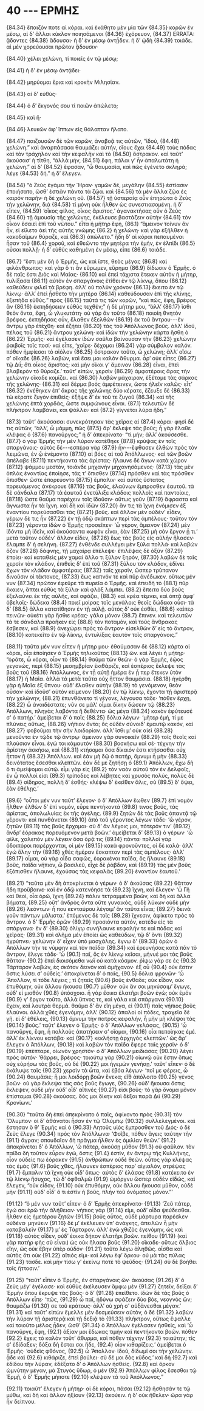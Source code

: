 
# 40 --- ΕΡΜΗΣ

{84.34} ἔπαιζόν ποτε αἱ κόραι. καὶ ἐκάθητο μὲν μία τῶν {84.35} κορῶν ἐν μέσῳ, αἱ δ’ ἄλλαι κύκλον ποιησάμενοι {84.36} ἐχόρευον,  {84.37}  ERRATA: ᾄδοντες  {84.38} ἄδουσαι· ἡ δ’ ἐν μέσῳ ἀντᾖδεν. ἡ δ’ ᾠδὴ {84.39} τοιάδε. αἱ μὲν χορεύουσαι πρῶτον ᾄδουσιν·

{84.40} χέλει χελώνη, τί ποιεῖς ἐν τῷ μέσῳ;

{84.41} ἡ δ’ ἐν μέσῳ ἀντᾴδει·

{84.42} μηρύομαι ἔρια καὶ κροκὴν Μιλησίαν.

{84.43} αἱ δ’ εὐθύς·

{84.44} ὁ δ’ ἔκγονός σου τί ποιῶν ἀπώλετο;

{84.45} καὶ ἥ·

{84.46} λευκῶν ἀφ’ ἵππων εἰς θάλατταν ἥλατο.

{84.47} παιζουσῶν δὲ τῶν κορῶν, ἀναβοᾷ τις αὐτῶν, “ἰδού, {84.48} χελώνη.” καὶ ἀναρπάσασα θαυμάζει αὐτήν, οἵους ἔχει {84.49} τοὺς πόδας καὶ τὸν τράχηλον καὶ τὴν κεφαλὴν καὶ τὸ {84.50} ὄστρακον. καὶ ταῦτ’ ἀκούσασ’ ἡ τίτθη, “ἀλλὰ μήν, {84.51} ἔφη, πάλαι γ’ ἦν ἁπαλωτάτη ἡ χελώνη.” αἱ δ’ {84.52} ἔφασαν, “ὦ θαυμασία, καὶ πῶς ἐγένετο σκληρά; λέγε {84.53} δή.” ἡ δ’ ἔλεγεν.

{84.54} “ὁ Ζεὺς ἐγάμει τὴν Ἥραν· γαμῶν δέ, μεγάλην {84.55} ἑστίασιν ἐποιήσατο, ὥσθ’ ἑστιᾶν πάντα τὰ ζῷα. καὶ {84.56} τὰ μὲν ἄλλα ζῷα ἐς καιρὸν παρῆν· ἡ δὲ χελώνη οὔ. {84.57} τῇ ὑστεραίᾳ οὖν ἐπηρώτα ὁ Ζεὺς τὴν χελώνην, διὰ {84.58} τί μόνη οὐκ ἦλθεν ὡς συνεστιασομένη. ἡ δ’ εἶπεν, {84.59} ‘οἶκος φίλος, οἶκος ἄριστος.’ ἀγανακτήσας οὖν ὁ Ζεὺς {84.60} τῇ ἀμουσίᾳ τῆς χελώνης, ἐκέλευσε βαστάζειν αὐτὴν {84.61} τὸν οἶκον ἐσαιεὶ ἐπὶ τοῦ νώτου.” εἶτα ἡ μήτηρ ἔφη,  {86.1} “ἄμεινον τοίνυν ἂν ἦν, εἰ εἴλετο ἀεὶ τῆς αὐτῆς γνώμης {86.2} ἡ χελώνη· καὶ γὰρ ἐξῆλθεν ἡ κακοδαίμων θύραζε, καὶ {86.3} ἀπώλετο.” ἤδη δ’ αἱ κόραι πεπαυμέναι ἦσαν τοῦ {86.4} χοροῦ, καὶ ἐθεῶντο τὴν μητέρα τὴν ἐμήν, ἐν ἐλπίδι {86.5} οὖσαι πολλῇ· ἡ δ’ εὐθὺς καθημένη ἐν μέσῳ, εἶπε {86.6} τοιάδε.

{86.7} “ἔστι μὲν δὴ ὁ Ἑρμῆς, ὡς καὶ ἴστε, θεὸς μέγας {86.8} καὶ φιλάνθρωπος· καὶ γὰρ ὅ τι ἂν εὕρωμεν, εὕρημα {86.9} δίδωσιν ὁ Ἑρμῆς. ὁ δὲ παῖς ἐστι Διὸς καὶ Μαίας· {86.10} καὶ ἐπεὶ τάχιστα ἔτεκεν αὐτὸν ἡ μήτηρ, τυλίξασα {86.11} αὐτὸν ἐν σπαργάνοις ἐτίθει ἐν τῷ λίκνῳ, ὅπου {86.12} καθεύδειν φιλεῖ τὰ βρέφη. ἀλλ’ οὐ πολὺν χρόνον {86.13} ἔκειτο ἐν τῷ λίκνῳ· ἀλλ’ ἐπεὶ ᾖσθετο τὴν μητέρα {86.14} καθεύδουσαν ἐπὶ τῆς κλίνης, ἐξεπήδα εὐθύς.” πρὸς {86.15} ταῦτά τις τῶν κορῶν, “καὶ πῶς, ἔφη, βρέφος ἂν {86.16} ἐκπηδήσειεν εὐθὺς τεχθέν;” ἡ δὲ μήτηρ μου, “ἀλλ’ {86.17} ἴσθι θεὸν ὄντα, ἔφη, ὦ γλυκυτάτη· οὐ γὰρ ἂν τοῦτο {86.18} ποιοίη θνητὸν βρέφος. ἐκπηδήσας οὖν, ἔλαθεν ἐξελθὼν {86.19} ἐκ τοῦ ἄντρου---ἐν ἄντρῳ γὰρ ἐτέχθη· καὶ ἐζήτει {86.20} τὰς τοῦ Ἀπόλλωνος βοῦς. ἀλλ’ ἰδού, πέλας τοῦ {86.21} ἄντρου χελώνη· καὶ ἰδὼν τὴν χελώνην κάρτα ἥσθη ὁ {86.22} Ἑρμῆς· καὶ ἐγέλασεν ἰδὼν σαῦλα βαίνουσαν τὴν {86.23} χελώνην ῥαιβοῖς τοῖς ποσί· καὶ εἶπε, ‘χαῖρε· δέχομαι {86.24} γὰρ σύμβολον καλόν. πόθεν ἠμφίεσαι τὸ αἰόλον {86.25} ὄστρακον τοῦτο, ὦ χελώνη; ἀλλ’ οἴσω σ’ οἴκαδε {86.26} λαβών, καὶ ἔσει μοι καλὸν ἄθυρμα. ἆρ’ οὐκ εἶπες {86.27} τῷ Διΐ; ὅτι οἶκος ἄριστος; καὶ μὴν οἴκοι γ’ ἄμεινον {86.28} εἶναι, ἐπεὶ βλαβερὸν τὸ θύραζε.’ ταῦτ’ εἰπών, χερσὶν {86.29} ἀμφοτέραις ἄρας τὴν χελώνην οἴκαδε κομίζει. καὶ {86.30} λαβὼν μάχαιραν, ἐξέταμε τὰς σάρκας τῆς χελώνης· {86.31} καὶ δέρμα βοὸς ἀμφέτεινεν, ὥστε ἠλεῖν καλῶς· εἶτ’ {86.32} ἐνέθηκεν ἐπ’ ἄκρας τῆς χελώνης δύο κέρατε, ἔζευξε δὲ {86.33} τὼ κέρατε ζυγὸν ἐπιθείς· ἐξῆψε δ’ ἐκ τοῦ τε ζυγοῦ {86.34} καὶ τῆς χελώνης ἑπτὰ χορδάς, ὥστε συμφώνους εἶναι.  {87.1} τελευτῶν δὲ πλῆκτρον λαμβάνει, και ψάλλει· καὶ {87.2} γίγνεται λύρα ἤδη.”

{87.3} ταῦτ’ ἀκούσασαι συνεκρότησαν τὰς χεῖρας αἱ {87.4} κόραι· φησὶ δέ τις αὐτῶν, “ἀλλ’, ὦ μάμμη, πῶς {87.5} ἄρ’ ἔκλεψε τάς βοῦς; ἦ γὰρ ἔλαθε κλέψας ὁ {87.6} πανοῦργος;” ἡ δ’ ἀπεκρίνατο· “τί μήν; ἀλλ’ ἀκούσεσθε. {87.7} ὁ γὰρ Ἑρμῆς τὴν μὲν λύραν κατέθηκε {87.8} κρύψας ἐν τοῖς σπαργάνοις· αὐτὸς δέ---εσπέρα γὰρ {87.9} ἦν---ἔφθασεν ἐλθὼν πρὸς τὸν λειμῶνα, ἐν ᾧ ἐνέμοντο {87.10} αἱ βόες αἱ τοῦ Ἀπόλλωνος· καὶ τῶν βοῶν ἀπέλαβε {87.11} πεντήκοντα τὰς ἀρίστας· ἤλαυνε δὲ ἄγων κατὰ χῶρον {87.12} ψάμμου μεστόν, τοιάνδε μηχανὴν μηχανησάμενος· {87.13} τὰς μὲν ὁπλὰς ἐναντίας ἐποίησε, τάς τ’ ὄπισθεν {87.14} πρόσθεν καὶ τὰς πρόσθεν ὄπισθεν· ὥστε ἐπορεύοντο {87.15} ἔμπαλιν· καὶ αὐτὸς ὕστατος πορευόμενος ἀνέκρουε {87.16} τὰς βοῦς, ἐλαύνων ἔμπροσθεν ἑαυτοῦ. τὰ δὲ σάνδαλα {87.17} τὰ ἑαυτοῦ ἐνετύλιξε κλάδοις πολλοῖς καὶ παντοίοις, {87.18} ὥστε θαῦμα παρέχειν τοῖς ἰδοῦσιν· οὕτως γοῦν {87.19} ἄφραστα καὶ ἄγνωστα ἦν τὰ ἴχνη. καὶ δὴ καὶ ἰδὼν {87.20} ἄν τις τὰ ἴχνη ἐνόμισεν ἐξ ἐναντίου πορεύσασθαι τὰς {87.21} βοῦς. καὶ ἄλλον μὲν οὐδέν’ εἶδεν, γέρων δὲ τις ἦν {87.22} ἐν τῇ ὁδῷ σκάπτων περὶ τὰς ἀμπέλους· τοῦτον τὸν {87.23} γέροντα ἰδὼν ὁ Ἑρμῆς προσεῖπεν· ‘ὦ γέρον, ἄμεινον {87.24} μὲν ἰδόντα μὴ ἰδεῖν, καὶ ἀκούσαντα κωφὸν εἶναι, ἐὰν {87.25} μὴ σὸν ἔργον ᾖ τι.’ μετὰ τοῦτον οὐδέν’ ἄλλον εἶδεν, {87.26} ἕως τὰς βοῦς εἰς αὐλὴν ἤλασεν· ἔλαμπε δ’ ἡ σελήνη. {87.27} ἐνθένδε συλλέγει μὲν ξὐλα πολλά· καὶ λαβὼν ὄζον {87.28} δάφνης, τῇ μαχαίρᾳ ἐπἐλεψε· ἐπιλέψας δὲ ὀξὺν {87.29} ἐποίει· καὶ καταθεὶς μὲν χαμαὶ ἄλλο τι ξύλον ξηρόν, {87.30} λαβὼν δὲ ταῖς χερσὶν τὸν κλάδον, ἐπιθεὶς δ’ ἐπὶ τοῦ {87.31} ξύλου τὸν κλάδον, ἐδίνει ἔχων τὸν κλάδον ἀμφοτέραις {87.32} ταῖς χερσίν, ὥσπερ τρύπανον δινοῦσιν οἱ τέκτονες, {87.33} ἕως καπνόν τε καὶ πῦρ ἀνέδωκεν. οὕτως μέν νυν {87.34} πρῶτον ἐφεῦρε τὰ πυρεῖα ὁ Ἑρμῆς. καὶ ἐπειδὴ τὸ  {88.1} πῦρ ἔκαιεν, ἅπτει εὐθὺς τὰ ξύλα· καὶ φλὸξ λάμπει. {88.2} ἔπειτα δύο βοῦς ἐξελαύνει ἐκ τῆς αὐλῆς, καὶ σφάζει, {88.3} καὶ κρέα τέμνει, καὶ ὀπτᾷ ἀμφ’ ὀβελοῖς· δώδεκα {88.4} ποιεῖ μοίρας τοῖς μεγάλοις θεοῖς δώδεκα οὖσι· τὰ δ’ {88.5} ἄλλα κατατίθησιν ἐν τῇ αὐλῇ. αὐτὸς δ’ οὐκ ἐσθίει, {88.6} καίπερ πεινῶν· οὐκέτι γὰρ ἤσθιε κρέας· γάλα μόνον {88.7} ἔπινεν. καὶ τελευτῶν τά τε σάνδαλα προῆκεν εἰς {88.8} τὸν ποταμόν, καὶ τοὺς ἄνθρακας ἔσβεσεν, καὶ {88.9} ἀνεχώρει πρὸς τὸ ἄντρον· εἰσελθὼν δ’ εἰς τὸ ἄντρον, {88.10} κατεκεῖτο ἐν τῷ λίκνῳ, ἐντυλίξας ἑαυτὸν τοῖς σπαργάνοις.”

{88.11} ταῦτα μέν νυν εἶπεν ἡ μήτηρ μου· ἐθαύμασαν δὲ {88.12} κάρτα αἱ κόραι, οἷα ἐποίησεν ὁ Ἑρμῆς τηλικοῦτος {88.13} ὥν. καὶ λέγει ἡ μήτηρ· “ὁρᾶτε, ὦ κόραι, οἷον τὸ {88.14} θαῦμα τῶν θεῶν· ὁ γὰρ Ἑρμῆς, ἑῷος γεγονώς, περὶ {88.15} μεσημβρίαν ἐκιθάριζε, καὶ ἐσπέριος ἔκλεψε τὰς βοῦς τοῦ {88.16} Ἀπόλλωνος, ἐν τᾖ αὐτῇ ἡμέρα ἐν ᾗ περ ἔτεκεν ὐτὸν {88.17} ἡ Μαῖα. ἀλλὰ τὰ μετὰ ταῦτα οὐχ ἧττον θαυμάσια. {88.18} ἠγέρθη γὰρ ἡ Μαῖα ἐξ ὕπνου· οὐδ’ ἔλαθεν αὐτὴν {88.19} τὸ γενόμενον, θεὸν οὖσαν· καὶ ἰδοῦσ’ αὐτὸν κείμενον {88.20} ἐν τῷ λίκνῳ, ἔχοντα τῇ ἀριστερᾷ τὴν χελώνην, {88.21} ἐπυνθάνετο τί γέγονε, λέγουσα τάδε· ‘πόθεν ἔρχῃ, {88.22} ὦ ἀναιδέστατε; νῦν σε μάλ’ οἶμαι δίκην δώσειν τῷ {88.23} Ἀπόλλωνι, πληγὰς λαβόντα ἢ δεθέντα· ὡς μέγα {88.24} κακὸν ἐφύτευσέ σ’ ὁ πατήρ.’ ἀμείβεται δ’ ὁ παῖς {88.25} δόλια λέγων· ‘μῆτερ ἐμή, τί με πλύνεις οὕτως, {88.26} νήπιον ὄντα; ὃς οὐδὲν σύνοιδ’ ἐμαυτῷ κακόν, καὶ {88.27} φοβοῦμαι τὴν σὴν λοιδορίαν. ἀλλ’ ἴσθι μ’ οὐκ αἰεὶ {88.28} μενοῦντα ἐν τῷδε τῷ ἄντρῳ· ἄμεινον γὰρ συνοικεῖν {88.29} τοῖς θεοῖς καὶ πλούσιον εἶναι. ἐγώ τοι κἀμαυτὸν {88.30} βοσκήσω καὶ σέ· τέχνην τὴν ἀρίστην ἀσκήσω, καὶ {88.31} κτήσομαι ὅσα δίκαιόν ἐστι κτήσασθαι οὐχ ἧττον ἢ {88.32} Ἀπόλλων. καὶ ἐὰν μὴ δῷ ὁ πατήρ, ὄμνυμι ἦ μὴν {88.33} δεινότατος ἔσεσθαι κλεπτῶν. ἐὰν δέ με ζητήσῃ ὁ  {89.1} Ἀπόλλων, ἔχω δὴ ὅ τι ἀμείψομαι αὐτῷ. εἶμι γὰρ εἰς {89.2} τὸν ναὸν αὐτοῦ τὸν ἐν Δελφοῖς, ἐν ᾧ πολλοί εἰσι {89.3} τρίποδες καὶ λέβητες καὶ χρυσὸς πολύς, πολὺς δὲ {89.4} σίδηρος, πολλὴ δ’ ἐσθής· κλέψω δ’ ἐκεῖθεν ἅλις, σὺ {89.5} δ’ ὄψει, ἐὰν ἐθέλῃς.’

{89.6} “οὗτοι μέν νυν ταῦτ’ ἔλεγον· ὁ δ’ Ἀπόλλων ἕωθεν {89.7} ἐπὶ νομὸν ἦλθεν· ἐλθὼν δ’ ἐπὶ νομόν, εὗρε πεντήκοντά {89.8} τινας βοῦς, τὰς ἀρίστας, ἀπολωλυίας ἐκ τῆς ἀγέλης. {89.9} ζητῶν δὲ τὰς βοῦς ἀπαντᾷ τῷ γέροντι· καὶ πυνθάνεται {89.10} ἀπὸ τοῦ γέροντος λέγων τάδε· ‘ὦ γέρον, ζητῶν {89.11} τὰς βοῦς ἔρχομαι· σὺ δ’ ἂν λέγοις μοι, πότερόν τιν’ {89.12} ἄνδρ’ ἑόρακας πορευόμενον μετὰ βοῶν.’ ἀμείβεται δ’ {89.13} ὁ γέρων· ‘ὦ φίλε, χαλεπὸν μὲν λέγειν ὅσα ὁρᾷ τις {89.14} πάντα· πολλοὶ γὰρ ὁδοιπόροι παρέρχονται, οἱ μὲν {89.15} κακὰ φρονοῦντες, οἱ δὲ καλά· ἀλλ’ ἐγὼ ὅλην τὴν {89.16} χθὲς ἡμέραν ἔσκαπτον περὶ τὰς ἀμπέλους· ἀλλ’ {89.17} οἶμαι, οὐ γὰρ οἶδα σαφῶς, ἑορακέναι παῖδα, ὃς ἤλαυνε {89.18} βοῦς, παῖδα νήπιον, ὦ βασιλεῦ, εἶχε δὲ ῥάβδον, καὶ {89.19} τὰς μὲν βοῦς ἐξόπισθεν ἤλαυνε, ἐχούσας τὰς κεφαλὰς {89.20} ἐναντίον ἑαυτοῦ.’

{89.21} “ταῦτα μὲν δὴ ἀποκρίνεται ὁ γέρων· ὁ δ’ ἀκούσας {89.22} θᾶττον ἤδη προὔβαινε· καὶ ἐν ὁδῷ κατενόησε τὰ {89.23} ἴχνη, καὶ ἔλεγεν· ‘ὦ Γῆ καὶ θεοί, οἷα ὁρῶ, ἴχνη {89.24} πάλιν τετραμμένα βοῶν, καὶ δὴ καὶ ἄλλα βήματα, {89.25} οὔτ’ ἀνδρὸς ὄντα οὔτε γυναικός, οὐδὲ λύκων οὐδὲ μὴν {89.26} λεόντων· ἦ που κενταύρου λέγοιμ’ ἂν ταῦτα εἶναι; {89.27} δεινὰ γοῦν πάντων μάλιστα.’ ἑπόμενος δὲ τοῖς {89.28} ἴχνεσιν, ἀφίκετο πρὸς τὸ ἄντρον. ὁ δ’ Ἑρμῆς ὁρῶν {89.29} προσιόντα αὐτόν, κατέδυ εἰς τὰ σπάργανα· ἐν δ’ {89.30} ὀλίγῳ συνήλαυνε κεφαλήν τε καὶ πόδας καὶ χεῖρας· {89.31} καὶ σλῆμα μέν ἐποίει ὡς καθεύδων, τῷ δ’ ὄντι {89.32} ἠγρύπνει· χελώνην δ’ εἶχεν ὑπὸ μασχάλης. ἔγνω δ’ {89.33} ὁρῶν ὁ Ἀπόλλων τήν τε νύμφην καὶ τὸν παῖδα· {89.34} καὶ ἐρευνήσας κατὰ πᾶν τὸ ἄντρον, ἔλεγε τάδε· ‘ὦ  {90.1} παῖ, ὃς ἐν λίκνῳ κεῖσαι, μήνυέ μοι τὰς βοῦς θᾶττον· {90.2} ἐπεὶ διοισόμεθα νωῒ οὐ κατὰ κόσμον. ῥἱψω γάρ σε ἐς {90.3} Τάρταρον λαβών, ἐς σκότον δεινὸν καὶ ἀμήχανον· ἐξ οὖ {90.4} οὐκ ἔστιν ὅστις λύσει σ’ οὐδείς.’ ἀποκρίνεται δ’ ὁ παῖς, {90.5} δόλια φρονῶν· ‘ὦ Ἄπολλον, τί τόδε λέγεις ; τί ζητεῖς {90.6} βοῦς ἐνθάδε; οὐκ εἶδον, οὐκ ἐπυθόμην, οὐκ ἄλλου ἤκουσα {90.7} μῦθον· οὐκ ἄν σοι μηνύσαιμ’ ἔγωγε, οὐδ’ εἰ μισθὸν {90.8} ὑπόσχοιο. ἦ γὰρ ἔοικα ἐλατῆρι βοῶν ἐγώ; οὐκ ἐμόν {90.9} γ’ ἔργον τοῦτο, ἀλλὰ ὕπνος τε, καὶ γάλα καὶ σπάργανα {90.10} ἔχειν, καὶ λουτρὰ θερμά. θαῦμα δ’ ἂν εἴη μέγα, εἰ {90.11} παῖς νήπιος βοῦς ἐλαύνοι. ἀλλὰ χθές ἐγενόμην, ἀλλ’ {90.12} ἀπαλοὶ οἱ πόδες, τραχεῖα δὲ γῆ. εἰ δ’ ἐθέλεις, {90.13} ὄμνυμι τὴν πατρὸς κεφαλήν, ἦ μὴν μὴ κλέψαι τὰς {90.14} βοῦς.’ ταῦτ’ ἔλεγεν ὁ Ἑρμῆς· ὁ δ’ Ἀπόλλων γελάσας, {90.15} ‘ὦ πανοῦργε, ἔφη, ἦ πολλοὺς ἀπατήσειν σ’ οἴομαι, {90.16} οἷα πεποίηκας ἐμέ. ἀλλ’ ἐκ λίκνου κατάβα· καὶ {90.17} κεκλήστῃ ἀρχηγὸς κλεπτῶν.’ ὡς ἄρ’ ἔλεγεν ὁ Ἀπόλλων, {90.18} καὶ λαβὼν τὸν παῖδα ἔφερε ταῖς χερσίν· ὁ δ’ {90.19} ἐπἐπταρε, οἰωνὸν χρηστόν· ὁ δ’ Ἀπόλλων μειδιάσας {90.20} λέγει πρὸς αὐτόν· ‘θάρρει, βρέφος· τοιούτῳ γὰρ {90.21} οἰωνῷ οὐκ ἔστιν ὅπως οὐχ εὑρήσω τὰς βοῦς, σὺ δέ {90.22} μοι ἡγεμὼν γενήσῃ.’ ταῦτ’ εἶπεν· ὁ δὲ ἐκάλυψε ταῖς {90.23} χερσὶν τὰ ὦτα, καὶ ἐβόα λέγων· ‘ποῖ με φέρεις, ὦ {90.24} θαυμάσιε; ἦ μοι λοιδόρῃ βοῶν ἕνεκα; εἴθ ἀπόλοιτο {90.25} γένος βοῶν· οὐ γὰρ ἔκλεψα τὰς σὰς βοῦς ἔγωγε, {90.26} οὐδ’ ἤκουσα ὅστις ἔκλεψεν, οὐδὲ μὴν οὐδ’ οἶδ’ αἵτινές {90.27} εἰσι βοῦς· τὸ γὰρ ὄνομα μόνον ἐπίσταμαι {90.28} ἀκούσας. δός μοι δίκην καὶ δέξαι παρὰ Διὶ {90.29} Κρονίωνι.’

{90.30} “ταῦτα δὴ ἐπεὶ ἀπεκρίνατο ὁ παῖς, ἀφίκοντο πρὸς {90.31} τὸν Ὄλυμπον· οἱ δ’ ἀθάνατοι ἦσαν ἐν τῷ Ὀλύμπῳ {90.32} συλλελεγμένοι. καὶ ἔστησαν ὅ θ’ Ἑρμῆς καὶ ὁ {90.33} Λητοῦς υἱὸς ἔμπροσθεν τοῦ Διός· ὁ δὲ Ζεὺς ἔλεγε {90.34} πρὸς τὸν Ἀπόλλωνα· ‘Φοῖβε, πόθεν ἄγεις ταύτην τὴν  {91.1} ἄγραν; σπουδαῖον δὴ πρᾶγμα ἦλθεν ἐς ὁμιλὶαν θεῶν.’ {91.2} ἀποκρίνεται δ’ ὁ Ἀπόλλων, ‘ὦ πάτερ, ἀκούσῃ μῦθον {91.3} οὐ φαῦλον. τὸν παῖδα δὴ τοῦτον εὗρον ἐγώ, ὅστις {91.4} ἐστίν, ἐν ἄντρῳ τῆς Κυλλήνης, οἷον οὐδείς πω ἑόρακεν {91.5} ἀνθρώπων οὐδὲ θεῶν. οὗτος γὰρ κλέψας τὰς ἐμὰς {91.6} βοῦς χθές, ἤλαυνεν ἑσπέριος παρ’ αἰγιαλόν, στρέψας {91.7} ἔμπαλιν τὰ ἴχνη οὐκ οἶδ’ ὅπως· αὐτὸς δ’ ἐλάσας {91.8} κατέκειτο ἐν τῷ λίκνῳ ἤσυχος, τὼ δ’ ὀφθαλμὼ {91.9} ὠμόργνυ ὥσπερ οὐδὲν εἰδώς, καὶ ἔλεγεν, “οὐκ εἶδον, {91.10} οὐκ ἐπυθόμην, οὐκ ἄλλου ἤκουσα μῦθον, οὐδὲ μὴν {91.11} οὐδ’ οἶδ’ ὅ τι ἐστὶν ἡ βοῦς, πλὴν τοῦ ὀνόματος μόνον.”’

{91.12} “ὁ μέν νυν ταῦτ’ εἶπεν· ὁ δ’ Ἑρμῆς ἀπεκρίνατο· {91.13} ‘Ζεῦ πάτερ, ἐγώ σοι ἐρῶ τὴν ἀλήθειαν· νήπιος γάρ {91.14} εἰμι, οὐδ’ οἶδα ψεὐδεσθαι. ἦλθεν εἰς ἡμετέρου ζητῶν {91.15} βοῦς οὗτος, οὐδὲ μάρτυρα παρέσλεν οὐδένα· μηνύειν {91.16} δέ μ’ ἐκέλευεν ὑπ’ ἀνάγκης, ἀπειλῶν ἦ μὴν καταβαλεῖν {91.17} μ’ ἐς Τάρταρον. ἀλλ’ ἐγὼ χθιζὸς ἐγενόμην, ὠς καὶ {91.18} αὐτὸς οἶδεν, οὐδ’ ἐοικα δήπον ἐλατῆρι βοῶν. πείθου {91.19} (καὶ γὰρ πατὴρ φὴς σὺ εἶναι) ὡς οὐκ ἤλασα βοῦς {91.20} οἴκαδε· οὕτως ὄλβιος εἴην, ὠς οὐκ ἔβην ὑπὲρ οὐδόν· {91.21} τοῦτο λέγω ἀληθῶς. οἶσθα καὶ αὐτὸς ὅτι οὐκ {91.22} αἴτιός εἰμι· καὶ λέγω ἐφ’ ὅρκου· οὐ μὰ τὰς πύλας {91.23} τάσδε. καὶ μὴν τίσω γ’ ἐκείνῳ ποτὲ τὸ ψεῦδος· {91.24} σὺ δὲ βοήθει τοῖς ἥττοσιν.’

{91.25} “ταῦτ’ εἶπεν ὁ Ἑρμῆς, ἐν σπαργάνοις ὤν· ἀκούσας {91.26} δ’ ὁ Ζεὺς μέγ’ ἐγέλασε· καὶ εὐθὺς ἐκέλευσεν ἄμφω μὲν {91.27} ζητεῖν, δεῖξαι δ’ Ἑρμῆν ὅπου ἔκρυψε τὰς βοῦς· ὁ δ’ {91.28} ἐπείθετο. ἰδὼν δὲ τάς βοῦς ὁ Ἀπόλλων εἶπε· ‘πῶς, {91.29} ὦ παῖ, ἠδύνω σφάζειν δύο βόε, νεογνὸς ὥν; θαυμάζω {91.30} σε τοῦ κράτους· ἀλλ’ οὐ χρή σ’ αὐξάνεσθαι μέγαν.’ {91.31} καὶ ταῦτ’ εἰπὼν ἔμελλε μὲν δεσμεύσειν αὐτὸν, ὁ δὲ {91.32} λαβὼν τὴν λύραν τῇ ἀριστερᾷ καὶ τῇ δεξιᾷ τὸ {91.33} πλῆκτρον, οὕτως ἔψαλλε καὶ τοιοῦτο μέλος ᾖδεν, ὥσθ’ {91.34} ὁ Ἀπόλλων ἐγέλασεν ἡσθείς, καὶ ‘ὦ πανοῦργε, ἔφη,  {92.1} ἀξίαν μοι ἔδωκας τιμὴν καὶ πεντήκοντα βοῶν. πόθεν {92.2} ἔχεις τὸ καλὸν τοῦτ’ ἄθυρμα, καὶ πόθεν τέχνην {92.3} τοιαύτην; τίς σ’ ἐδίδαξεν; δόξα δὴ ἔσται σοι ἥδε, {92.4} οἷον κιθαρίζεις.’ ἀμείβεται ὁ Ἑρμῆς· ‘οὐδεὶς φθόνος, {92.5} ὦ Ἄπολλον· ἰδού, δίδωμί σοι τὴν χελώνην. ᾆδε καὶ {92.6} κιθάριζε, ἐπεὶ βούλει· σὺ δέ μοι δὸς κῦδος.’ καὶ δὴ {92.7} καὶ ἐδίδου τὴν λύραν, ἐδέξατο δ’ ὁ Ἀπόλλων ἡσθείς. {92.8} καὶ ὅρκον ὠμνύτην μέγαν, μὰ Στυγὸς ὕδωρ, ὁ μὲν {92.9} Ἀπόλλων φίλος ἔσεσθαι τῷ Ἑρμῇ, ὁ δ’ Ἑρμῆς μήποτε {92.10} κλέψειν τὰ τοῦ Ἀπόλλωνος.”

{92.11} τοιαῦτ’ ἔλεγεν ἡ μήτηρ· αἱ δὲ κόραι, πᾶσαι {92.12} ἥσθησάν τε τῷ μύθω, καὶ δὴ καὶ ἄλλον ἠξίουν {92.13} ἀκούειν. ἡ δ’ οὐκ ἤθελεν· ὥρα γὰρ ἦν δείπνου.

